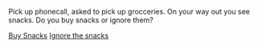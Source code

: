 Pick up phonecall, asked to pick up grocceries. On your way out you see snacks. Do you buy snacks or ignore them?

[Buy Snacks](situations/snacks.md)
[Ignore the snacks](situations/nosnacks.md)